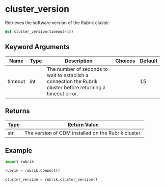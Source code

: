 # cluster_version

Retrieves the software version of the Rubrik cluster.
```py
def cluster_version(timeout=15)
```

## Keyword Arguments
| Name        | Type | Description                                                                 | Choices | Default |
|-------------|------|-----------------------------------------------------------------------------|---------|---------|
| timeout  | int  | The number of seconds to wait to establish a connection the Rubrik cluster before returning a timeout error.  |         |    15     |

## Returns
| Type | Return Value                                                                                   |
|------|-----------------------------------------------------------------------------------------------|
| str  | The version of CDM installed on the Rubrik cluster. |
## Example
```py
import rubrik

rubrik = rubrik.Connect()

cluster_version = rubrik.cluster_version()
```